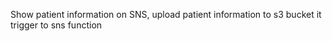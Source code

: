Show patient information on SNS,
upload patient information to s3 bucket it trigger to sns function
